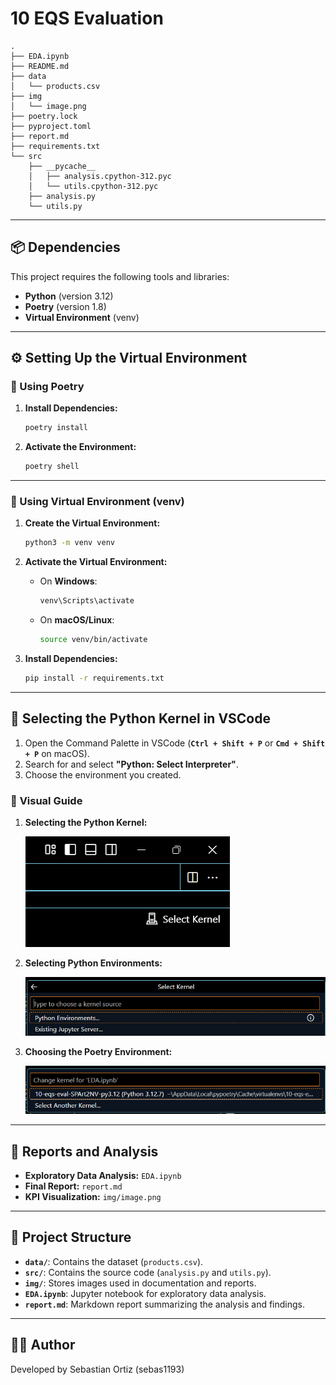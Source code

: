 # 10 EQS Evaluation

```
.
├── EDA.ipynb
├── README.md
├── data
│   └── products.csv
├── img
│   └── image.png
├── poetry.lock
├── pyproject.toml
├── report.md
├── requirements.txt
└── src
    ├── __pycache__
    │   ├── analysis.cpython-312.pyc
    │   └── utils.cpython-312.pyc
    ├── analysis.py
    └── utils.py
```

---

## 📦 **Dependencies**

This project requires the following tools and libraries:

- **Python** (version 3.12)
- **Poetry** (version 1.8)
- **Virtual Environment** (venv)

---

## ⚙️ **Setting Up the Virtual Environment**

### 🔹 Using Poetry

1. **Install Dependencies:**

   ```bash
   poetry install
   ```

2. **Activate the Environment:**

   ```bash
   poetry shell
   ```

---

### 🔹 Using Virtual Environment (venv)

1. **Create the Virtual Environment:**

   ```bash
   python3 -m venv venv
   ```

2. **Activate the Virtual Environment:**

   - On **Windows**:

     ```bash
     venv\Scripts\activate
     ```

   - On **macOS/Linux**:

     ```bash
     source venv/bin/activate
     ```

3. **Install Dependencies:**

   ```bash
   pip install -r requirements.txt
   ```

---

## 🐍 **Selecting the Python Kernel in VSCode**

1. Open the Command Palette in VSCode (**`Ctrl + Shift + P`** or **`Cmd + Shift + P`** on macOS).
2. Search for and select **"Python: Select Interpreter"**.
3. Choose the environment you created.

### 📸 **Visual Guide**

1. **Selecting the Python Kernel:**

   ![Kernel Selection](./img/002_kernel.png)

2. **Selecting Python Environments:**

   ![Environment Selection](./img/003_enviroment.png)

3. **Choosing the Poetry Environment:**

   ![Environment List](./img/004_enviroment_list.png)

---

## 📄 **Reports and Analysis**

- **Exploratory Data Analysis:** `EDA.ipynb`
- **Final Report:** `report.md`
- **KPI Visualization:** `img/image.png`

---

## 🚀 **Project Structure**

- **`data/`**: Contains the dataset (`products.csv`).
- **`src/`**: Contains the source code (`analysis.py` and `utils.py`).
- **`img/`**: Stores images used in documentation and reports.
- **`EDA.ipynb`**: Jupyter notebook for exploratory data analysis.
- **`report.md`**: Markdown report summarizing the analysis and findings.

---

## 👨‍💻 **Author**

Developed by Sebastian Ortiz (sebas1193)
